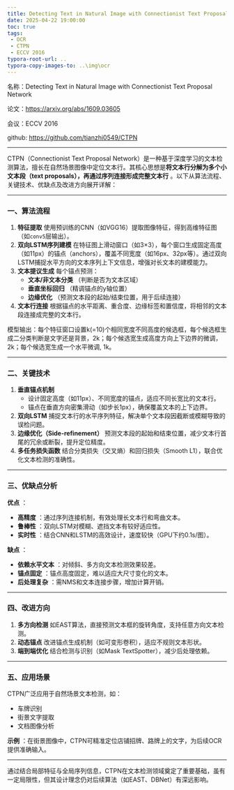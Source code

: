 ```yaml
---
title: Detecting Text in Natural Image with Connectionist Text Proposal Network
date: 2025-04-22 19:00:00
toc: true
tags:
 - OCR
 - CTPN
 - ECCV 2016
typora-root-url: ..
typora-copy-images-to: ..\img\ocr
---
```


名称：Detecting Text in Natural Image with Connectionist Text Proposal Network

论文：https://arxiv.org/abs/1609.03605

会议：ECCV 2016

github: https://github.com/tianzhi0549/CTPN

---



CTPN（Connectionist Text Proposal Network）是一种基于深度学习的文本检测算法，擅长在自然场景图像中定位文本行。其核心思想是**将文本行分解为多个小文本段（text proposals），再通过序列连接形成完整文本行** 。以下从算法流程、关键技术、优缺点及改进方向展开详解：

------

### **一、算法流程**

1. **特征提取**
   使用预训练的CNN（如VGG16）提取图像特征，得到高维特征图（如`conv5`层输出）。
2. **双向LSTM序列建模**
   在特征图上滑动窗口（如3×3），每个窗口生成固定高度（如11px）的锚点（anchors），覆盖不同宽度（如16px、32px等）。通过双向LSTM捕捉水平方向的文本序列上下文信息，增强对长文本的建模能力。
3. **文本提议生成**
   每个锚点预测：
   - **文本/非文本分类** （判断是否为文本区域）
   - **垂直坐标回归** （精调锚点的y轴位置）
   - **边缘优化** （预测文本段的起始/结束位置，用于后续连接）
4. **文本行连接**
   根据锚点的水平距离、重合度、边缘标签和置信度，将相邻的文本段连接成完整的文本行。

模型输出：每个特征窗口设置k(=10)个相同宽度不同高度的候选框，每个候选框生成二分类判断是文字还是背景，2k；每个候选宽生成高度方向上下边界的微调，2k；每个候选宽生成一个水平微调, 1k。



------

### **二、关键技术**

1. **垂直锚点机制**
   - 设计固定高度（如11px）、不同宽度的锚点，适应不同长宽比的文本行。
   - 锚点在垂直方向密集滑动（如步长1px），确保覆盖文本的上下边界。
2. **双向LSTM**
   捕捉文本行的水平序列特征，解决单个文本段因截断或模糊导致的误检问题。
3. **边缘优化（Side-refinement）**
   预测文本段的起始和结束位置，减少文本行首尾的冗余或断裂，提升定位精度。
4. **多任务损失函数**
   结合分类损失（交叉熵）和回归损失（Smooth L1），联合优化文本检测的准确性。

------

### **三、优缺点分析**

**优点** ：

- **高精度** ：通过序列连接机制，有效处理长文本行和弯曲文本。
- **鲁棒性** ：双向LSTM对模糊、遮挡文本有较好适应性。
- **实时性** ：结合CNN和LSTM的高效设计，速度较快（GPU下约0.1s/图）。

**缺点** ：

- **依赖水平文本** ：对倾斜、多方向文本检测效果较差。
- **锚点固定** ：锚点高度固定，难以适应大尺寸变化的文本。
- **后处理复杂** ：需NMS和文本连接步骤，增加计算开销。

------

### **四、改进方向**

1. **多方向检测**
   如EAST算法，直接预测文本框的旋转角度，支持任意方向文本检测。
2. **动态锚点**
   改进锚点生成机制（如可变形卷积），适应不规则文本形状。
3. **端到端优化**
   结合检测与识别（如Mask TextSpotter），减少后处理依赖。

------

### **五、应用场景**

CTPN广泛应用于自然场景文本检测，如：

- 车牌识别
- 街景文字提取
- 文档图像分析

**示例** ：在街景图像中，CTPN可精准定位店铺招牌、路牌上的文字，为后续OCR提供准确输入。

------

通过结合局部特征与全局序列信息，CTPN在文本检测领域奠定了重要基础，虽有一定局限性，但其设计理念仍对后续算法（如EAST、DBNet）有深远影响。